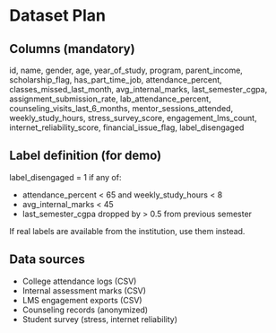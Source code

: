 # Dataset Plan

## Columns (mandatory)
id, name, gender, age, year_of_study, program,
parent_income, scholarship_flag, has_part_time_job,
attendance_percent, classes_missed_last_month, avg_internal_marks,
last_semester_cgpa, assignment_submission_rate, lab_attendance_percent,
counseling_visits_last_6_months, mentor_sessions_attended,
weekly_study_hours, stress_survey_score, engagement_lms_count,
internet_reliability_score, financial_issue_flag, label_disengaged

## Label definition (for demo)
label_disengaged = 1 if any of:
- attendance_percent < 65 and weekly_study_hours < 8
- avg_internal_marks < 45
- last_semester_cgpa dropped by > 0.5 from previous semester

If real labels are available from the institution, use them instead.

## Data sources
- College attendance logs (CSV)
- Internal assessment marks (CSV)
- LMS engagement exports (CSV)
- Counseling records (anonymized)
- Student survey (stress, internet reliability)
